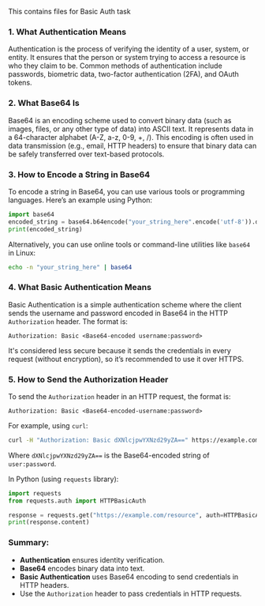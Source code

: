 This contains files for Basic Auth task

### 1. **What Authentication Means**
Authentication is the process of verifying the identity of a user, system, or entity. It ensures that the person or system trying to access a resource is who they claim to be. Common methods of authentication include passwords, biometric data, two-factor authentication (2FA), and OAuth tokens.

### 2. **What Base64 Is**
Base64 is an encoding scheme used to convert binary data (such as images, files, or any other type of data) into ASCII text. It represents data in a 64-character alphabet (A-Z, a-z, 0-9, +, /). This encoding is often used in data transmission (e.g., email, HTTP headers) to ensure that binary data can be safely transferred over text-based protocols.

### 3. **How to Encode a String in Base64**
To encode a string in Base64, you can use various tools or programming languages. Here’s an example using Python:

```python
import base64
encoded_string = base64.b64encode("your_string_here".encode('utf-8')).decode('utf-8')
print(encoded_string)
```

Alternatively, you can use online tools or command-line utilities like `base64` in Linux:
```bash
echo -n "your_string_here" | base64
```

### 4. **What Basic Authentication Means**
Basic Authentication is a simple authentication scheme where the client sends the username and password encoded in Base64 in the HTTP `Authorization` header. The format is:
```
Authorization: Basic <Base64-encoded username:password>
```
It's considered less secure because it sends the credentials in every request (without encryption), so it’s recommended to use it over HTTPS.

### 5. **How to Send the Authorization Header**
To send the `Authorization` header in an HTTP request, the format is:
```
Authorization: Basic <Base64-encoded-username:password>
```

For example, using `curl`:
```bash
curl -H "Authorization: Basic dXNlcjpwYXNzd29yZA==" https://example.com/resource
```
Where `dXNlcjpwYXNzd29yZA==` is the Base64-encoded string of `user:password`.

In Python (using `requests` library):
```python
import requests
from requests.auth import HTTPBasicAuth

response = requests.get("https://example.com/resource", auth=HTTPBasicAuth('user', 'password'))
print(response.content)
```

### Summary:
- **Authentication** ensures identity verification.
- **Base64** encodes binary data into text.
- **Basic Authentication** uses Base64 encoding to send credentials in HTTP headers.
- Use the `Authorization` header to pass credentials in HTTP requests.

